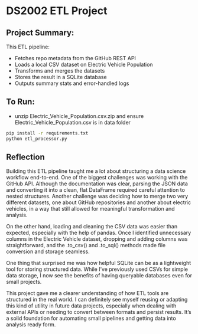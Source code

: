 # DS2002 ETL Project

## Project Summary:
This ETL pipeline:
- Fetches repo metadata from the GitHub REST API
- Loads a local CSV dataset on Electric Vehicle Population
- Transforms and merges the datasets
- Stores the result in a SQLite database
- Outputs summary stats and error-handled logs

## To Run:
- unzip Electric_Vehicle_Population.csv.zip and ensure Electric_Vehicle_Population.csv is in data folder
```bash
pip install -r requirements.txt
python etl_processor.py
```

## Reflection
Building this ETL pipeline taught me a lot about structuring a data science workflow end-to-end. One of the biggest challenges was working with the GitHub API. Although the documentation was clear, parsing the JSON data and converting it into a clean, flat DataFrame required careful attention to nested structures. Another challenge was deciding how to merge two very different datasets, one about GitHub repositories and another about electric vehicles, in a way that still allowed for meaningful transformation and analysis.

On the other hand, loading and cleaning the CSV data was easier than expected, especially with the help of pandas. Once I identified unnecessary columns in the Electric Vehicle dataset, dropping and adding columns was straightforward, and the .to_csv() and .to_sql() methods made file conversion and storage seamless.

One thing that surprised me was how helpful SQLite can be as a lightweight tool for storing structured data. While I’ve previously used CSVs for simple data storage, I now see the benefits of having queryable databases even for small projects.

This project gave me a clearer understanding of how ETL tools are structured in the real world. I can definitely see myself reusing or adapting this kind of utility in future data projects, especially when dealing with external APIs or needing to convert between formats and persist results. It’s a solid foundation for automating small pipelines and getting data into analysis ready form.
